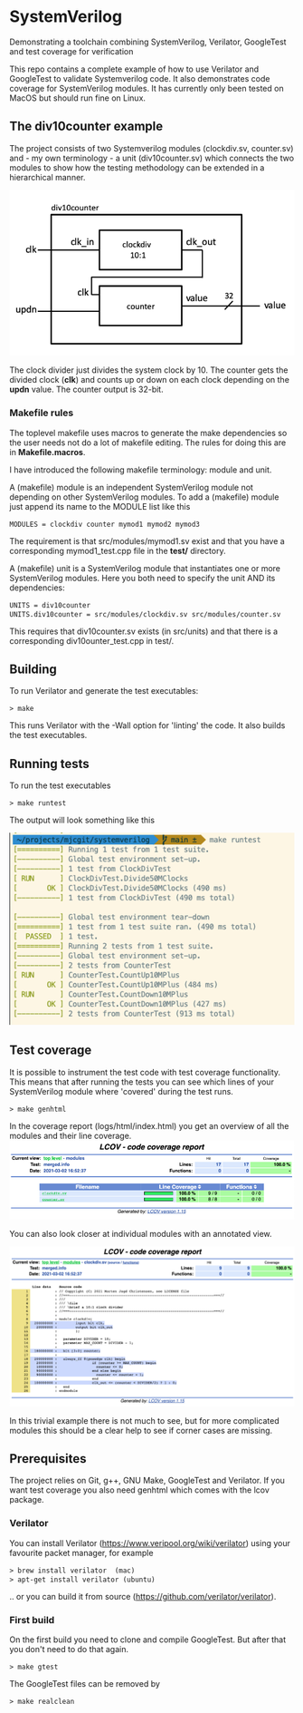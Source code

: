 # SystemVerilog
Demonstrating a toolchain combining SystemVerilog, Verilator, GoogleTest
and test coverage for verification

This repo contains a complete example of how to use Verilator and GoogleTest
to validate Systemverilog code. It also demonstrates code coverage for
SystemVerilog modules. It has currently only been tested on MacOS but should
run fine on Linux.


## The div10counter example
The project consists of two Systemverilog modules (clockdiv.sv, counter.sv)
and - my own terminology - a unit (div10counter.sv) which connects the two modules
to show how the testing methodology can be extended in a hierarchical manner.

![Hierarchical system](doc/figure1.png)

The clock divider just divides the system clock by 10. The counter gets
the divided clock (**clk**) and counts up or down on each clock depending
on the **updn** value. The counter output is 32-bit.


### Makefile rules
The toplevel makefile uses macros to generate the make dependencies so
the user needs not do a lot of makefile editing. The rules for doing this
are in **Makefile.macros**.

I have introduced the following makefile terminology: module and unit.

A (makefile) module is an independent SystemVerilog module not depending on
other SystemVerilog modules. To add a (makefile) module just append its name
to the MODULE list like this

    MODULES = clockdiv counter mymod1 mymod2 mymod3

The requirement is that src/modules/mymod1.sv exist and that you have a corresponding
mymod1_test.cpp file in the **test/** directory.

A (makefile) unit is a SystemVerilog module that instantiates one or more
SystemVerilog modules. Here you both need to specify the unit AND its
dependencies:

    UNITS = div10counter
    UNITS.div10counter = src/modules/clockdiv.sv src/modules/counter.sv

This requires that div10counter.sv exists (in src/units) and that there is a
corresponding div10ounter_test.cpp in test/.

## Building
To run Verilator and generate the test executables:

    > make

This runs Verilator with the -Wall option for 'linting' the code. It also
builds the test executables.

## Running tests
To run the test executables

    > make runtest

The output will look something like this

![Google test](doc/figure2.png)


## Test coverage
It is possible to instrument the test code with test coverage functionality.
This means that after running the tests you can see which lines of your
SystemVerilog module where 'covered' during the test runs.

    > make genhtml

In the coverage report (logs/html/index.html) you get an overview of all the modules
and their line coverage.
![OverallCoverage](doc/figure3.png)

You can also look closer at individual modules with an annotated view.

![Line Coverage](doc/figure4.png)

In this trivial example there is not much to see, but for more complicated
modules this should be a clear help to see if corner cases are missing.


## Prerequisites
The project relies on Git, g++, GNU Make, GoogleTest and Verilator. If you
want test coverage you also need genhtml which comes with the lcov package.

### Verilator
You can install Verilator (https://www.veripool.org/wiki/verilator) using your
favourite packet manager, for example

    > brew install verilator  (mac)
    > apt-get install verilator (ubuntu)

 .. or you can build it from source (https://github.com/verilator/verilator).

### First build
On the first build you need to clone and compile GoogleTest. But after that you don't
need to do that again.

    > make gtest

The GoogleTest files can be removed by

    > make realclean
